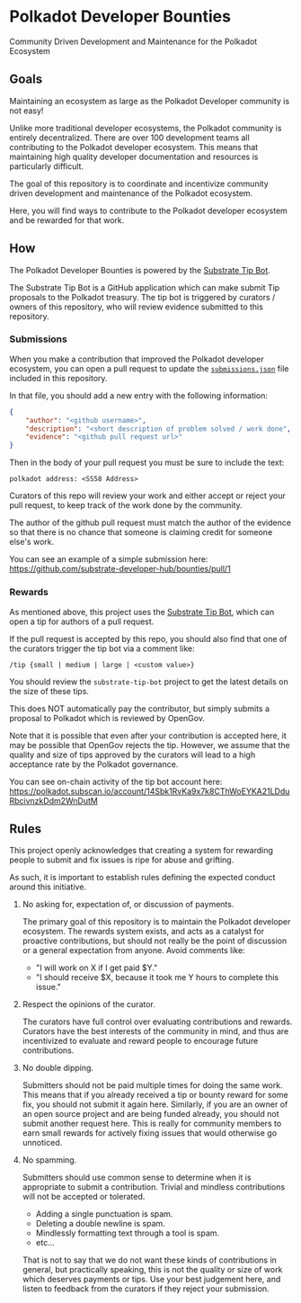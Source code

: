 # Polkadot Developer Bounties

Community Driven Development and Maintenance for the Polkadot Ecosystem

## Goals

Maintaining an ecosystem as large as the Polkadot Developer community is not easy!

Unlike more traditional developer ecosystems, the Polkadot community is entirely decentralized.
There are over 100 development teams all contributing to the Polkadot developer ecosystem.
This means that maintaining high quality developer documentation and resources is particularly difficult.

The goal of this repository is to coordinate and incentivize community driven development and maintenance of the Polkadot ecosystem.

Here, you will find ways to contribute to the Polkadot developer ecosystem and be rewarded for that work.

## How

The Polkadot Developer Bounties is powered by the [Substrate Tip Bot](https://github.com/paritytech/substrate-tip-bot).

The Substrate Tip Bot is a GitHub application which can make submit Tip proposals to the Polkadot treasury.
The tip bot is triggered by curators / owners of this repository, who will review evidence submitted to this repository.

### Submissions

When you make a contribution that improved the Polkadot developer ecosystem, you can open a pull request to update the [`submissions.json`](submissions.json) file included in this repository.

In that file, you should add a new entry with the following information:

```json
{
	"author": "<github username>",
	"description": "<short description of problem solved / work done",
	"evidence": "<github pull request url>"
}
```

Then in the body of your pull request you must be sure to include the text:

```text
polkadot address: <SS58 Address>
```

Curators of this repo will review your work and either accept or reject your pull request, to keep track of the work done by the community.

The author of the github pull request must match the author of the evidence so that there is no chance that someone is claiming credit for someone else's work.

You can see an example of a simple submission here: https://github.com/substrate-developer-hub/bounties/pull/1

### Rewards

As mentioned above, this project uses the [Substrate Tip Bot](https://github.com/paritytech/substrate-tip-bot), which can open a tip for authors of a pull request.

If the pull request is accepted by this repo, you should also find that one of the curators trigger the tip bot via a comment like:

```text
/tip {small | medium | large | <custom value>}
```

You should review the `substrate-tip-bot` project to get the latest details on the size of these tips.

This does NOT automatically pay the contributor, but simply submits a proposal to Polkadot which is reviewed by OpenGov.

Note that it is possible that even after your contribution is accepted here, it may be possible that OpenGov rejects the tip. However, we assume that the quality and size of tips approved by the curators will lead to a high acceptance rate by the Polkadot governance.

You can see on-chain activity of the tip bot account here: https://polkadot.subscan.io/account/14Sbk1RvKa9x7k8CThWoEYKA21LDduRbcivnzkDdm2WnDutM

## Rules

This project openly acknowledges that creating a system for rewarding people to submit and fix issues is ripe for abuse and grifting.

As such, it is important to establish rules defining the expected conduct around this initiative.

1. No asking for, expectation of, or discussion of payments.

	The primary goal of this repository is to maintain the Polkadot developer ecosystem. The rewards system exists, and acts as a catalyst for proactive contributions, but should not really be the point of discussion or a general expectation from anyone. Avoid comments like:

	- "I will work on X if I get paid $Y."
	- "I should receive $X, because it took me Y hours to complete this issue."

2. Respect the opinions of the curator.

	The curators have full control over evaluating contributions and rewards. Curators have the best interests of the community in mind, and thus are incentivized to evaluate and reward people to encourage future contributions.

3. No double dipping.

	Submitters should not be paid multiple times for doing the same work. This means that if you already received a tip or bounty reward for some fix, you should not submit it again here. Similarly, if you are an owner of an open source project and are being funded already, you should not submit another request here. This is really for community members to earn small rewards for actively fixing issues that would otherwise go unnoticed.

4. No spamming.

	Submitters should use common sense to determine when it is appropriate to submit a contribution. Trivial and mindless contributions will not be accepted or tolerated.

	- Adding a single punctuation is spam.
	- Deleting a double newline is spam.
	- Mindlessly formatting text through a tool is spam.
	- etc...

	That is not to say that we do not want these kinds of contributions in general, but practically speaking, this is not the quality or size of work which deserves payments or tips. Use your best judgement here, and listen to feedback from the curators if they reject your submission.
